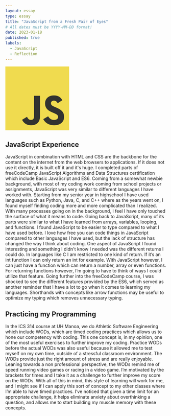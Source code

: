 ```yaml
---
layout: essay
type: essay
title: "JavaScript from a Fresh Pair of Eyes"
# All dates must be YYYY-MM-DD format!
date: 2023-01-18
published: true
labels:
  - JavaScript
  - Reflection
---
```


<img width="200px" class="rounded float-start pe-4" src="../img/difficulty/JS-logo.png">

## JavaScript Experience
JavaScript in combination with HTML and CSS are the backbone for the content on the internet from the web browsers to applications. If it does not use it directly, it is built off it and it's huge. I completed parts of freeCodeCamp JavaScript Algorithms and Data Structures certification which include Basic JavaScript and ES6. Coming from a somewhat newbie background, with most of my coding work coming from school projects or assignments, JavaScript was very similar to different languages I have worked with. Starting from my senior year in highschool I have used languages such as Python, Java, C, and C++ where as the years went on, I found myself finding coding more and more complicated than I realized. With many processes going on in the background, I feel I have only touched the surface of what it means to code. Going back to JavaScript, many of its parts were similar to what I have learned from arrays, variables, looping, and functions. I found JavaScript to be easier to type compared to what I have used before. I love how free you can code things in JavaScript compared to other languages I have used, but the lack of structure has changed the way I think about coding. One aspect of JavaScript I found interesting and something I didn't know I needed was the different returns I could do. In languages like C I am restricted to one kind of return. If it’s an int function I can only return an int for example. With JavaScript however, I can just have a function which can return a number, array or even functions. For returning functions however, I’m going to have to think of ways I could utilize that feature. Going further into the freeCodeCamp course, I was shocked to see the different features provided by the ES6, which served as another reminder that I have a lot to go when it comes to learning my languages. Shorthands with concepts like arrow functions may be useful to optimize my typing which removes unnecessary typing. 

## Practicing my Programming
In the ICS 314 course at UH Manoa, we do Athletic Software Engineering which include WODs, which are timed coding practices which allows us to hone our competency with coding. This one concept is, in my opinion, one of the most useful exercises to further improve my coding. Practice WODs before the actual WODs was also useful because it allowed me to test myself on my own time, outside of a stressful classroom environment. The WODs provide just the right amount of stress and are really enjoyable. Leaning towards a non professional perspective, the WODs remind me of speed running video games or racing in a video game. I’m motivated by the brackets for times and I take it as a challenge to further improve my score on the WODs. With all of this in mind, this style of learning will work for me, and I might see if I can apply this sort of concept to my other classes where I’m able to have timed practices. I’ve noticed that given a time limit for an appropriate challenge, it helps eliminate anxiety about overthinking a question, and allows me to start building my muscle memory with these concepts. 
